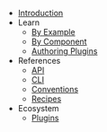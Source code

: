 - [Introduction](README)
- Learn
  - [By Example](learn/by-example)
  - [By Component](learn/by-component)
  - [Authoring Plugins](learn/authoring-plugins)
- References
  - [API](references/api)
  - [CLI](references/cli)
  - [Conventions](references/conventions)
  - [Recipes](references/recipes)
- Ecosystem
  - [Plugins](ecosystem/plugins)
